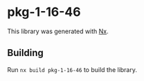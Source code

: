 # pkg-1-16-46

This library was generated with [Nx](https://nx.dev).

## Building

Run `nx build pkg-1-16-46` to build the library.

